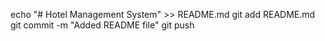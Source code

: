 echo "# Hotel Management System" >> README.md
git add README.md
git commit -m "Added README file"
git push
